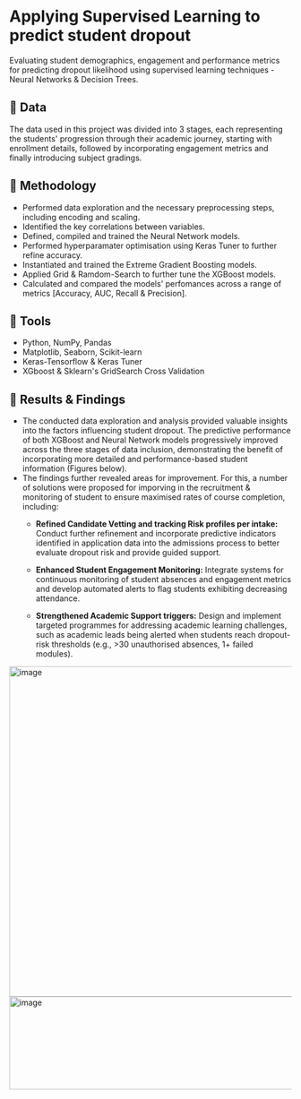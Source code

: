 # Applying Supervised Learning to predict student dropout
Evaluating student demographics, engagement and performance metrics for predicting dropout likelihood using supervised learning techniques - Neural Networks &amp; Decision Trees.


## 🔸 Data
The data used in this project was divided into 3 stages, each representing the students' progression through their academic journey, starting with enrollment details, followed by incorporating engagement metrics and finally introducing subject gradings.

## 🔸 Methodology
* Performed data exploration and the necessary preprocessing steps, including encoding and scaling.
* Identified the key correlations between variables.
* Defined, compiled and trained the Neural Network models.
* Performed hyperparamater optimisation using Keras Tuner to further refine accuracy.
* Instantiated and trained the Extreme Gradient Boosting models.
* Applied Grid & Ramdom-Search to further tune the XGBoost models.
* Calculated and compared the models' perfomances across a range of metrics [Accuracy, AUC, Recall & Precision].

## 🔸 Tools
* Python, NumPy, Pandas
* Matplotlib, Seaborn, Scikit-learn
* Keras-Tensorflow & Keras Tuner
* XGboost & Sklearn's GridSearch Cross Validation 

## 🔸 Results & Findings
* The conducted data exploration and analysis provided valuable insights into the factors influencing student dropout. The predictive performance of both XGBoost and Neural Network models progressively improved across the three stages of data inclusion, demonstrating the benefit of incorporating more detailed and performance-based student information (Figures below).
* The findings further revealed areas for improvement. For this, a number of solutions were proposed for imporving in the recruitment & monitoring of student to ensure maximised rates of course completion, including:
  * **Refined Candidate Vetting and tracking Risk profiles per intake:** Conduct further refinement and incorporate predictive indicators identified in application data into the admissions process to better evaluate dropout risk and provide guided 
support.

  * **Enhanced Student Engagement Monitoring:** Integrate systems for continuous monitoring of student absences and engagement metrics and develop automated alerts to flag students exhibiting decreasing attendance.

  * **Strengthened Academic Support triggers:** Design and implement targeted programmes for addressing academic learning challenges, such as academic leads being alerted when students reach dropout-risk thresholds (e.g., >30 unauthorised absences, 1+ failed modules).

<img width="1791" height="590" alt="image" src="https://github.com/user-attachments/assets/0a83bd72-a88f-409d-a933-307f0bccbc43" />
<img width="592" height="166" alt="image" src="https://github.com/user-attachments/assets/294aad0b-ee66-410a-affb-5ca7c2d6aaea" />
